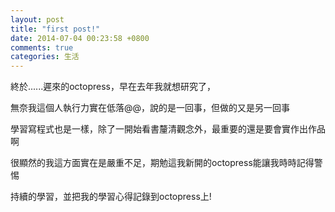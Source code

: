 ```yaml
---
layout: post
title: "first post!"
date: 2014-07-04 00:23:58 +0800
comments: true
categories: 生活
---
```

終於......遲來的octopress，早在去年我就想研究了，

無奈我這個人執行力實在低落@@，說的是一回事，但做的又是另一回事

學習寫程式也是一樣，除了一開始看書釐清觀念外，最重要的還是要會實作出作品啊

很顯然的我這方面實在是嚴重不足，期勉這我新開的octopress能讓我時時記得警惕

持續的學習，並把我的學習心得記錄到octopress上!
